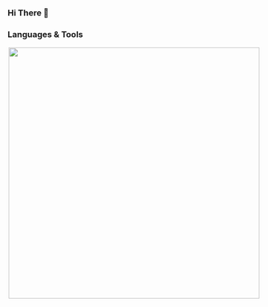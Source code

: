 ### Hi There 👋

### Languages & Tools
<p align="center">
  <a href="https://skillicons.dev">
    <img src="https://skillicons.dev/icons?i=c,java,rust,solidity,markdown,go,remix,js,ts,py,react,redux,nextjs,nuxtjs,vue,nodejs,ruby,mongodb,mysql,postgres,docker,ubuntu,aws" width="500" heihgt="500"/>
  </a>
</p>

